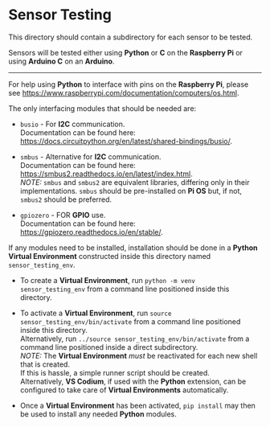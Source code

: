 # Sensor Testing

This directory should contain a subdirectory for each sensor to be tested.

Sensors will be tested either using **Python** or **C** on the **Raspberry Pi** or using **Arduino C** on an **Arduino**.

---

For help using **Python** to interface with pins on the **Raspberry Pi**, please see https://www.raspberrypi.com/documentation/computers/os.html.

The only interfacing modules that should be needed are:

- `busio` - For **I2C** communication.  
Documentation can be found here: https://docs.circuitpython.org/en/latest/shared-bindings/busio/.

- `smbus` - Alternative for **I2C** communication.  
Documentation can be found here: https://smbus2.readthedocs.io/en/latest/index.html.  
*NOTE:* `smbus` and `smbus2` are equivalent libraries, differing only in their implementations. `smbus` should be pre-installed on **Pi OS** but, if not, `smbus2` should be preferred.

- `gpiozero` - FOR **GPIO** use.  
Documentation can be found here: https://gpiozero.readthedocs.io/en/stable/.  

If any modules need to be installed, installation should be done in a **Python Virtual Environment** constructed inside this directory named `sensor_testing_env`.

- To create a **Virtual Environment**, run `python -m venv sensor_testing_env` from a command line positioned inside this directory.

- To activate a **Virtual Environment**, run `source sensor_testing_env/bin/activate` from a command line positioned inside this directory.  
Alternatively, run `../source sensor_testing_env/bin/activate` from a command line positioned inside a direct subdirectory.  
*NOTE:* The **Virtual Environment** *must* be reactivated for each new shell that is created.  
If this is hassle, a simple runner script should be created.  
Alternatively, **VS Codium**, if used with the **Python** extension, can be configured to take care of **Virtual Environments** automatically.

- Once a **Virtual Environment** has been activated, `pip install` may then be used to install any needed **Python** modules.

